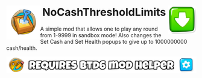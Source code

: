 <h1 align="center">
<a href="https://github.com/FermentedPeach/SandBoxNoRoundLimit/releases/latest/download/SandBoxNoRoundLimit.dll">
    <img align="left" alt="Icon" height="90" src="Icon.png">
    <img align="right" alt="Download" height="75" src="https://raw.githubusercontent.com/gurrenm3/BTD-Mod-Helper/master/BloonsTD6%20Mod%20Helper/Resources/DownloadBtn.png">
</a>
NoCashThresholdLimits
</h1>

A simple mod that allows one to play any round from 1-9999 in sandbox mode! Also changes the Set Cash and Set Health popups to give up to 1000000000 cash/health.

[![Requires BTD6 Mod Helper](https://raw.githubusercontent.com/gurrenm3/BTD-Mod-Helper/master/banner.png)](https://github.com/gurrenm3/BTD-Mod-Helper#readme)
